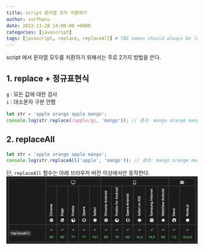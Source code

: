 ```yaml
---
title: script 문자열 모두 치환하기 
author: surfharu
date: 2022-11-28 14:00:00 +0800
categories: [javascript]
tags: [javascript, replace, replaceAll] # TAG names should always be lowercase
---
```


script 에서 문자열 모두를 치환하기 위해서는 주로 2가지 방법을 쓴다.

## 1. replace + 정규표현식
`g` : 모든 값에 대한 검사  
`i` : 대소문자 구분 안함  
```js
let str = 'apple orange apple mango';
console.log(str.replace(/apple/gi, 'mango')); // 결과: mango orange mango mango
```

## 2. replaceAll
```js
let str = 'apple orange apple mango';
console.log(str.replaceAll('apple', 'mango')); // 결과: mango orange mango mango
```

단, `replaceAll` 함수는 아래 브라우저 버전 이상에서만 동작한다. 
![](/assets/images/script-8-0.png)


